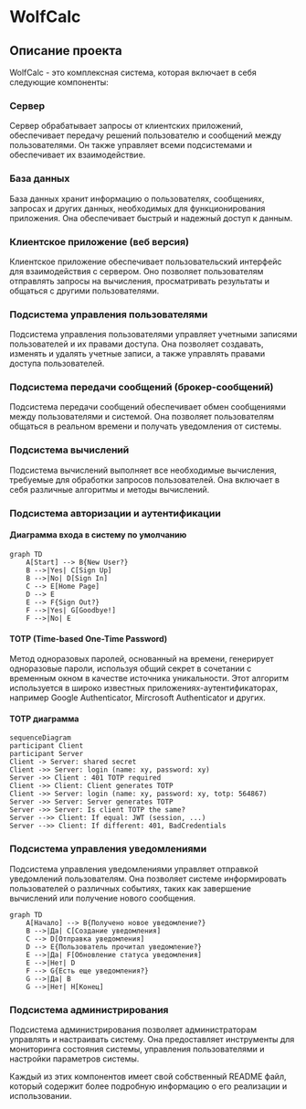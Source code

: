 # WolfCalc

## Описание проекта

WolfCalc - это комплексная система, которая включает в себя следующие компоненты:

### Сервер
Сервер обрабатывает запросы от клиентских приложений, обеспечивает передачу решений пользователю и сообщений между пользователями. Он также управляет всеми подсистемами и обеспечивает их взаимодействие.

### База данных
База данных хранит информацию о пользователях, сообщениях, запросах и других данных, необходимых для функционирования приложения. Она обеспечивает быстрый и надежный доступ к данным.

### Клиентское приложение (веб версия)
Клиентское приложение обеспечивает пользовательский интерфейс для взаимодействия с сервером. Оно позволяет пользователям отправлять запросы на вычисления, просматривать результаты и общаться с другими пользователями.

### Подсистема управления пользователями
Подсистема управления пользователями управляет учетными записями пользователей и их правами доступа. Она позволяет создавать, изменять и удалять учетные записи, а также управлять правами доступа пользователей.

### Подсистема передачи сообщений (брокер-сообщений)
Подсистема передачи сообщений обеспечивает обмен сообщениями между пользователями и системой. Она позволяет пользователям общаться в реальном времени и получать уведомления от системы.

### Подсистема вычислений
Подсистема вычислений выполняет все необходимые вычисления, требуемые для обработки запросов пользователей. Она включает в себя различные алгоритмы и методы вычислений.

### Подсистема авторизации и аутентификации

#### Диаграмма входа в систему по умолчанию

```mermaid
graph TD
    A[Start] --> B{New User?}
    B -->|Yes| C[Sign Up]
    B -->|No| D[Sign In]
    C --> E[Home Page]
    D --> E
    E --> F{Sign Out?}
    F -->|Yes| G[Goodbye!]
    F -->|No| E

```

#### TOTP (Time-based One-Time Password)
Метод одноразовых паролей, основанный на времени, генерирует одноразовые пароли, используя общий секрет в сочетании с временным окном в качестве источника уникальности. Этот алгоритм используется в широко известных приложениях-аутентификаторах, например Google Authenticator, Mircrosoft Authenticator и других.

#### TOTP диаграмма
```mermaid
sequenceDiagram
participant Client
participant Server
Client -> Server: shared secret
Client ->> Server: login (name: xy, password: xy)
Server ->> Client : 401 TOTP required
Client ->> Client: Client generates TOTP
Client ->> Server: login (name: xy, password: xy, totp: 564867)
Server ->> Server: Server generates TOTP
Server ->> Server: Is client TOTP the same?
Server -->> Client: If equal: JWT (session, ...)
Server -->> Client: If different: 401, BadCredentials
```


### Подсистема управления уведомлениями
Подсистема управления уведомлениями управляет отправкой уведомлений пользователям. Она позволяет системе информировать пользователей о различных событиях, таких как завершение вычислений или получение нового сообщения.

```mermaid
graph TD
    A[Начало] --> B{Получено новое уведомление?}
    B -->|Да| C[Создание уведомления]
    C --> D[Отправка уведомления]
    D --> E{Пользователь прочитал уведомление?}
    E -->|Да| F[Обновление статуса уведомления]
    E -->|Нет| D
    F --> G{Есть еще уведомления?}
    G -->|Да| B
    G -->|Нет| H[Конец]
```

### Подсистема администрирования
Подсистема администрирования позволяет администраторам управлять и настраивать систему. Она предоставляет инструменты для мониторинга состояния системы, управления пользователями и настройки параметров системы.

Каждый из этих компонентов имеет свой собственный README файл, который содержит более подробную информацию о его реализации и использовании.
